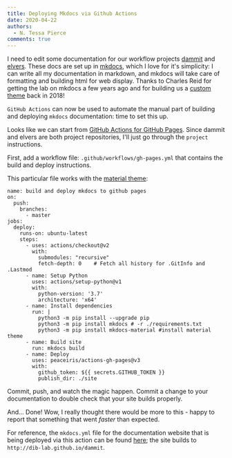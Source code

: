 ```yaml
---
title: Deploying Mkdocs via Github Actions
date: 2020-04-22
authors: 
  - N. Tessa Pierce
comments: true
---
```


I need to edit some documentation for our workflow projects [dammit](https://dib-lab.github.io/dammit) and [elvers](https://dib-lab.github.io/elvers). These docs are set up in [mkdocs](https://www.mkdocs.org), which I love for it's simplicity: I can write all my documentation in markdown, and mkdocs will take care of formatting and building html for web display. Thanks to Charles Reid for getting the lab on mkdocs a few years ago and for building us a [custom
theme](https://github.com/dib-lab/mkdocs-material-dib) back in 2018!

`GitHub Actions` can now be used to automate the manual part of building and deploying `mkdocs` documentation: time to set this up.

Looks like we can start from [GitHub Actions for GitHub Pages](https://github.com/peaceiris/actions-gh-pages). Since dammit and elvers are both project repositories, I'll just go through the `project` instructions.

First, add a workflow file: `.github/workflows/gh-pages.yml` that contains the build and deploy instructions.

This particular file works with the [material theme](https://github.com/squidfunk/mkdocs-material):
```
name: build and deploy mkdocs to github pages
on:
  push:
    branches:
      - master
jobs:
  deploy:
    runs-on: ubuntu-latest
    steps:
      - uses: actions/checkout@v2
        with:
          submodules: "recursive" 
          fetch-depth: 0    # Fetch all history for .GitInfo and .Lastmod
      - name: Setup Python
        uses: actions/setup-python@v1
        with:
          python-version: '3.7'
          architecture: 'x64'
      - name: Install dependencies
        run: |
          python3 -m pip install --upgrade pip
          python3 -m pip install mkdocs # -r ./requirements.txt
          python3 -m pip install mkdocs-material #install material theme
      - name: Build site
        run: mkdocs build
      - name: Deploy
        uses: peaceiris/actions-gh-pages@v3
        with:
          github_token: ${{ secrets.GITHUB_TOKEN }}
          publish_dir: ./site
```

Commit, push, and watch the magic happen. Commit a change to your documentation to double check that your site builds properly. 

And... Done! Wow, I really thought there would be more to this - happy to report that something that went _faster_ than expected.

For reference, the `mkdocs.yml` file for the documentation website that is being deployed via this action can be found [here](https://github.com/dib-lab/dammit/blob/master/mkdocs.yml); the site builds to `http://dib-lab.github.io/dammit`. 

